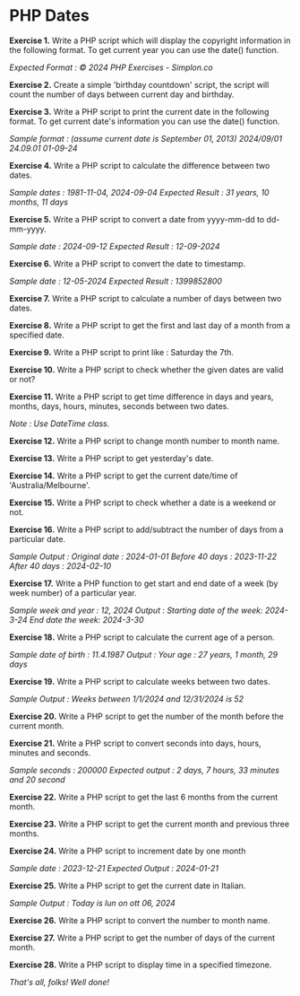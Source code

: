 # PHP Dates

**Exercise 1.** Write a PHP script which will display the copyright information in the following format. To get current year you can use the date() function.

*Expected Format : © 2024 PHP Exercises - Simplon.co*



**Exercise 2.** Create a simple 'birthday countdown' script, the script will count the number of days between current day and birthday.


**Exercise 3.** Write a PHP script to print the current date in the following format. To get current date's information you can use the date() function.

*Sample format : (assume current date is September 01, 2013)
2024/09/01
24.09.01
01-09-24*


**Exercise 4.** Write a PHP script to calculate the difference between two dates.

*Sample dates : 1981-11-04, 2024-09-04
Expected Result : 31 years, 10 months, 11 days*


**Exercise 5.** Write a PHP script to convert a date from yyyy-mm-dd to dd-mm-yyyy.

*Sample date : 2024-09-12
Expected Result : 12-09-2024*


**Exercise 6.** Write a PHP script to convert the date to timestamp.

*Sample date : 12-05-2024
Expected Result : 1399852800*


**Exercise 7.** Write a PHP script to calculate a number of days between two dates.


**Exercise 8.** Write a PHP script to get the first and last day of a month from a specified date.


**Exercise 9.** Write a PHP script to print like : Saturday the 7th.


**Exercise 10.** Write a PHP script to check whether the given dates are valid or not?


**Exercise 11.** Write a PHP script to get time difference in days and years, months, days, hours, minutes, seconds between two dates.

*Note : Use DateTime class.*


**Exercise 12.** Write a PHP script to change month number to month name.


**Exercise 13.** Write a PHP script to get yesterday's date.


**Exercise 14.** Write a PHP script to get the current date/time of 'Australia/Melbourne'.


**Exercise 15.** Write a PHP script to check whether a date is a weekend or not.


**Exercise 16.** Write a PHP script to add/subtract the number of days from a particular date.

*Sample Output : Original date : 2024-01-01
Before 40 days : 2023-11-22
After 40 days : 2024-02-10*


**Exercise 17.** Write a PHP function to get start and end date of a week (by week number) of a particular year.

*Sample week and year : 12, 2024
Output :
Starting date of the week: 2024-3-24
End date the week: 2024-3-30*


**Exercise 18.** Write a PHP script to calculate the current age of a person.

*Sample date of birth : 11.4.1987
Output : Your age : 27 years, 1 month, 29 days*


**Exercise 19.** Write a PHP script to calculate weeks between two dates.

*Sample Output : Weeks between 1/1/2024 and 12/31/2024 is 52*


**Exercise 20.** Write a PHP script to get the number of the month before the current month.


**Exercise 21.** Write a PHP script to convert seconds into days, hours, minutes and seconds.

*Sample seconds : 200000
Expected output : 2 days, 7 hours, 33 minutes and 20 second*


**Exercise 22.** Write a PHP script to get the last 6 months from the current month.


**Exercise 23.** Write a PHP script to get the current month and previous three months.


**Exercise 24.** Write a PHP script to increment date by one month

*Sample date : 2023-12-21
Expected Output : 2024-01-21*


**Exercise 25.** Write a PHP script to get the current date in Italian.

*Sample Output : Today is lun on ott 06, 2024*


**Exercise 26.** Write a PHP script to convert the number to month name.


**Exercise 27.** Write a PHP script to get the number of days of the current month.


**Exercise 28.** Write a PHP script to display time in a specified timezone.


*That's all, folks! Well done!*
